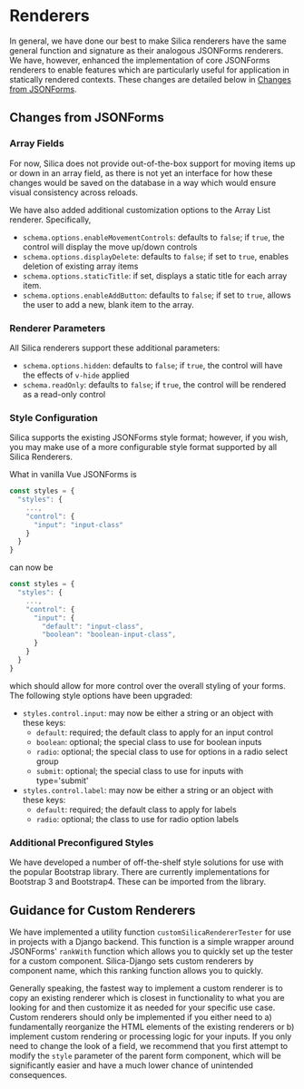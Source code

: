 # Renderers

In general, we have done our best to make Silica renderers have the same general
function and signature as their analogous JSONForms renderers. We have, however, enhanced
the implementation of core JSONForms renderers to enable features which are particularly useful for 
application in statically rendered contexts. These changes are detailed below in [Changes from JSONForms](#changes-from-jsonforms).

## Changes from JSONForms

### Array Fields
For now, Silica does not provide out-of-the-box support for moving items up or down in an array field, as there is not yet an interface for
how these changes would be saved on the database in a way which would ensure visual consistency across reloads.

We have also added additional customization options to the Array List renderer. Specifically,
- `schema.options.enableMovementControls`: defaults to `false`; if `true`, the control will display the move up/down controls
- `schema.options.displayDelete`: defaults to `false`; if set to `true`, enables deletion of existing array items
- `schema.options.staticTitle`: if set, displays a static title for each array item.
- `schema.options.enableAddButton`: defaults to `false`; if set to `true`, allows the user to add a new, blank item to the array.


### Renderer Parameters

All Silica renderers support these additional parameters:

- `schema.options.hidden`: defaults to `false`; if `true`, the control will have the effects of `v-hide` applied
- `schema.readOnly`: defaults to `false`; if `true`, the control will be rendered as a read-only control

### Style Configuration

Silica supports the existing JSONForms style format; however, if you wish, you may make use of a more configurable style
format supported by all Silica Renderers.

What in vanilla Vue JSONForms is

```js
const styles = {
  "styles": {
    ...,
    "control": {
      "input": "input-class"
    }
  }
}
```

can now be
```js
const styles = {
  "styles": {
    ...,
    "control": {
      "input": {
        "default": "input-class",
        "boolean": "boolean-input-class",
      }
    }
  }
}
```

which should allow for more control over the overall styling of your forms. The following style options have been upgraded:

- `styles.control.input`: may now be either a string or an object with these keys:
  - `default`: required; the default class to apply for an input control
  - `boolean`: optional; the special class to use for boolean inputs
  - `radio`: optional; the special class to use for options in a radio select group
  - `submit`: optional; the special class to use for inputs with type='submit'
- `styles.control.label`: may now be either a string or an object with these keys:
  - `default`: required; the default class to apply for labels
  - `radio`: optional; the class to use for radio option labels

### Additional Preconfigured Styles
We have developed a number of off-the-shelf style solutions for use with the popular Bootstrap library. There are
currently implementations for Bootstrap 3 and Bootstrap4. These can be imported from the library.

## Guidance for Custom Renderers
We have implemented a utility function `customSilicaRendererTester` for use
in projects with a Django backend. This function is a simple wrapper around JSONForms' `rankWith` function
which allows you to quickly set up the tester for a custom component. Silica-Django sets custom renderers by component
name, which this ranking function allows you to quickly.

Generally speaking, the fastest way to implement a custom renderer is to copy an existing renderer which is closest in
functionality to what you are looking for and then customize it as needed for your specific use case. Custom renderers
should only be implemented if you either need to a) fundamentally reorganize the HTML elements of the existing renderers 
or b) implement custom rendering or processing logic for your inputs. If you only need to change the look of a field, 
we recommend that you first attempt to modify the `style` parameter of the parent form component, which will be 
significantly easier and have a much lower chance of unintended consequences.
